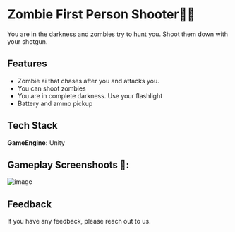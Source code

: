 
# Zombie First Person Shooter🧟‍♀️ 

You are in the darkness and zombies try to hunt you. Shoot them down with your shotgun.


## Features

- Zombie ai that chases after you and attacks you. 
- You can shoot zombies
- You are in complete darkness. Use your flashlight
- Battery and ammo pickup

## Tech Stack

**GameEngine:** Unity

## Gameplay Screenshoots 🎲:
![image](https://user-images.githubusercontent.com/91905169/197319795-2c7d8a67-df85-4e0a-9487-bb00e30f2d97.png)


## Feedback

If you have any feedback, please reach out to us.




